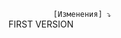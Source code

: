 `           [Изменения] ⤵         ` \
          FIRST VERSION 
`                                 ` 

